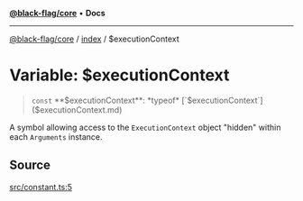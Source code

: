 [**@black-flag/core**](../../README.md) • **Docs**

***

[@black-flag/core](../../README.md) / [index](../README.md) / $executionContext

# Variable: $executionContext

> `const` **$executionContext**: *typeof* [`$executionContext`]($executionContext.md)

A symbol allowing access to the `ExecutionContext` object "hidden" within
each `Arguments` instance.

## Source

[src/constant.ts:5](https://github.com/Xunnamius/black-flag/blob/d4a156f70283118824ee7289456277508954660f/src/constant.ts#L5)
